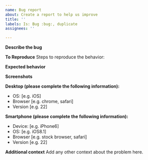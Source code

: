 ```yaml
---
name: Bug report
about: Create a report to help us improve
title: ''
labels: Is: Bug :bug:, duplicate
assignees: ''

---
```


**Describe the bug**
<!-- A clear and concise description of what the bug is. -->

**To Reproduce**
Steps to reproduce the behavior:


**Expected behavior**
<!-- A clear and concise description of what you expected to happen. -->

**Screenshots**
<!-- If applicable, add screenshots to help explain your problem. -->

**Desktop (please complete the following information):**
 - OS: [e.g. iOS]
 - Browser [e.g. chrome, safari]
 - Version [e.g. 22]

**Smartphone (please complete the following information):**
 - Device: [e.g. iPhone6]
 - OS: [e.g. iOS8.1]
 - Browser [e.g. stock browser, safari]
 - Version [e.g. 22]

**Additional context**
Add any other context about the problem here.
